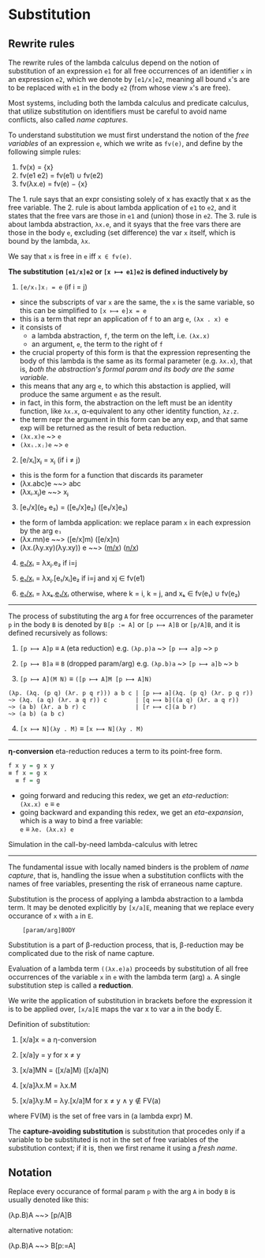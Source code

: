 # Substitution


## Rewrite rules 

The rewrite rules of the lambda calculus depend on the notion of substitution of an expression `e1` for all free occurrences of an identifier `x` in an expression `e2`, which we denote by `[e1/x]e2`, meaning all bound `x`'s are to be replaced with `e1` in the body `e2` (from whose view `x`'s are free).

Most systems, including both the lambda calculus and predicate calculus, that utilize substitution on identifiers must be careful to avoid name conflicts, also called *name captures*.

To understand substitution we must first understand the notion of the *free variables* of an expression `e`, which we write as `fv(e)`, and define by the following simple rules:
1. fv(x) = {x}
2. fv(e1 e2) = fv(e1) ∪ fv(e2)
3. fv(λx.e) = fv(e) − {x}

The 1. rule says that an expr consisting solely of x has exactly that x as the free variable. The 2. rule is about lambda application of `e1` to `e2`, and it states that the free vars are those in `e1` and (union) those in `e2`. The 3. rule is about lambda abstraction, `λx.e`, and it syays that the free vars there are those in the body `e`, excluding (set difference) the var `x` itself, which is bound by the lambda, `λx`.

We say that `x` is free in `e` iff `x ∈ fv(e)`.


**The substitution `[e1/x]e2` or `[x ⟼ e1]e2` is defined inductively by**

1. `[e/xᵢ]xⱼ = e` (if i = j)
  - since the subscripts of var `x` are the same, the `x` is the same variable, 
    so this can be simplified to `[x ⟼ e]x = e`
  - this is a term that repr an application of `f` to an arg `e`, `(λx . x) e`
  - it consists of 
    - a lambda abstraction, `f`, the term on the left, i.e. `(λx.x)`
    - an argument, `e`, the term to the right of `f`
  - the crucial property of this form is that the expression representing the body of this lambda is the same as its formal parameter (e.g. `λx.x`), that is, *both the abstraction's formal param and its body are the same variable*.
  - this means that any arg `e`, to which this abstaction is applied, will produce the same argument `e` as the result.
  - in fact, in this form, the abstraction on the left must be an identity function, like `λx.x`, α-equivalent to any other identity function, `λz.z`.
  - the term repr the argument in this form can be any exp, and that same exp will be returned as the result of beta reduction.
  - `(λx.x)e` ~> `e`
  - `(λxᵢ.xⱼ)e` ~> `e`


2. [e/xᵢ]xⱼ = xⱼ    (if i ≠ j)
  - this is the form for a function that discards its parameter
  - (λx.abc)e ~~> abc
  - (λxᵢ.xⱼ)e ~~> xⱼ

3. [e₁/x](e₂ e₃) = ([e₁/x]e₂) ([e₁/x]e₃)
  - the form of lambda application: we replace param `x` in each expression by the arg `e₁`
  - (λx.mn)e ~~> ([e/x]m) ([e/x]n)
  - (λx.(λy.xy)(λy.xy)) e ~~> ([m/x](λy.xy)) ([n/x](λy.xy))

4. [e₁/xᵢ](λxⱼ.e₂) = λxⱼ.e₂                 if i=j

5. [e₁/xᵢ](λxⱼ.e₂) = λxⱼ.[e₁/xᵢ]e₂          if i=j and xj ∈ fv(e1)

6. [e₁/xᵢ](λxⱼ.e₂) = λxₖ.[e₁/xᵢ]([xₖ/xⱼ]e₂)
  otherwise, where k = i, k = j, and xₖ ∈ fv(e₁) ∪ fv(e₂)



---

The process of substituting the arg `A` for free occurrences of the parameter `p` in the body `B` is denoted by `B[p := A]` or `[p ⟼ A]B` or `[p/A]B`, and it is defined recursively as follows:

1. `[p ⟼ A]p` ≡ `A` (eta reduction)     e.g. `(λp.p)a` ~> `[p ⟼ a]p` ~> `p`
2. `[p ⟼ B]a` ≡ `B` (dropped param/arg) e.g. `(λp.b)a` ~> `[p ⟼ a]b` ~> `b`


3. `[p ⟼ A](M N)` ≡ `([p ⟼ A]M [p ⟼ A]N)`


```
(λp. (λq. (p q) (λr. p q r))) a b c | [p ⟼ a](λq. (p q) (λr. p q r))
~> (λq. (a q) (λr. a q r)) c        | [q ⟼ b]((a q) (λr. a q r))
~> (a b) (λr. a b r) c              | [r ⟼ c](a b r)
~> (a b) (a b c)
```


4. `[x ⟼ N](λy . M)` ≡ `[x ⟼ N](λy . M)`


---


**η-conversion**
eta-reduction reduces a term to its point-free form.

```hs
f x y = g x y
≡ f x = g x
  ≡ f = g
```

- going forward and reducing this redex, we get an *eta-reduction*:   
  `(λx.x) e` ≡ `e`
- going backward and expanding this redex, we get an *eta-expansion*, 
  which is a way to bind a free variable:   
  `e` ≡ `λe. (λx.x) e`


Simulation in the call-by-need lambda-calculus with letrec

----


The fundamental issue with locally named binders is the problem of *name capture*, that is, handling the issue when a substitution conflicts with the names of free variables, presenting the risk of erraneous name capture.

Substitution is the process of applying a lambda abstraction to a lambda term. It may be denoted explicitly by `[x/a]E`, meaning that we replace every occurance of `x` with `a` in `E`.

        [param/arg]BODY

Substitution is a part of β-reduction process, that is, β-reduction may be complicated due to the risk of name capture.

Evaluation of a lambda term `((λx.e)a)` proceeds by substitution of all free occurrences of the variable `x` in `e` with the lambda term (arg) `a`. A single substitution step is called a **reduction**.

We write the application of substitution in brackets before the expression it is to be applied over, `[x/a]E` maps the var x to var a in the body E.

Definition of substitution:

1.  [x/a]x    = a                      η-conversion

2.  [x/a]y    = y                      for x ≠ y

3.  [x/a]MN   = ([x/a]M) ([x/a]N)

4.  [x/a]λx.M = λx.M

5.  [x/a]λy.M = λy.[x/a]M              for x ≠ y ∧ y ∉ FV(a)

where FV(M) is the set of free vars in (a lambda expr) M.

The **capture-avoiding substitution** is substitution that procedes only if a variable to be substituted is not in the set of free variables of the substitution context; if it is, then we first rename it using a *fresh name*.

## Notation

Replace every occurance of formal param `p` with the arg `A` in body `B` is usually denoted like this:

(λp.B)A ~~> [p/A]B

alternative notation:

(λp.B)A ~~> B[p:=A]
